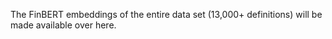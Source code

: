 The FinBERT embeddings of the entire data set (13,000+ definitions) will be made available over here.

